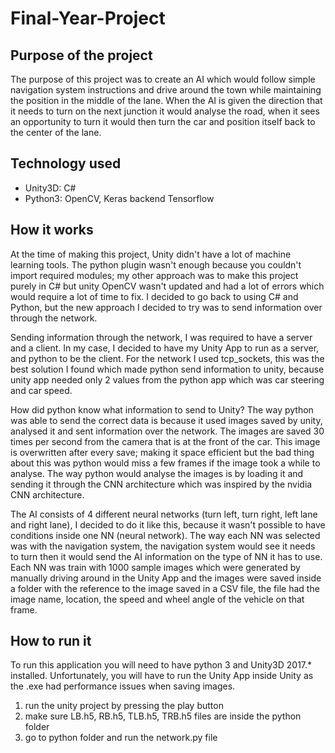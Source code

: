 # Final-Year-Project
## Purpose of the project
The purpose of this project was to create an AI which would follow simple navigation system instructions and drive around the town while maintaining the position in the middle of the lane. When the AI is given the direction that it needs to turn on the next junction it would analyse the road, when it sees an opportunity to turn it would then turn the car and position itself back to the center of the lane.
## Technology used

- Unity3D: C#
- Python3: OpenCV, Keras backend Tensorflow

## How it works

At the time of making this project, Unity didn't have a lot of machine learning tools. The python plugin wasn't enough because you couldn't import required modules; my other approach was to make this project purely in C# but unity OpenCV wasn't updated and had a lot of errors which would require a lot of time to fix. I decided to go back to using C# and Python, but the new approach I decided to try was to send information over through the network.

Sending information through the network, I was required to have a server and a client. In my case, I decided to have my Unity App to run as a server, and python to be the client. For the network I used tcp_sockets, this was the best solution I found which made python send information to unity, because unity app needed only 2 values from the python app which was car steering and car speed.

How did python know what information to send to Unity? The way python was able to send the correct data is because it used images saved by unity, analysed it and sent information over the network. The images are saved 30 times per second from the camera that is at the front of the car. This image is overwritten after every save; making it space efficient but the bad thing about this was python would miss a few frames if the image took a while to analyse. The way python would analyse the images is by loading it and sending it through the CNN architecture which was inspired by the nvidia CNN architecture.

The AI consists of 4 different neural networks (turn left, turn right, left lane and right lane), I decided to do it like this, because it wasn't possible to have conditions inside one NN (neural network). The way each NN was selected was with the navigation system, the navigation system would see it needs to turn then it would send the AI information on the type of NN it has to use. Each NN was train with 1000 sample images which were generated by manually driving around in the Unity App and the images were saved inside a folder with the reference to the image saved in a CSV file, the file had the image name, location, the speed and wheel angle of the vehicle on that frame.

## How to run it

To run this application you will need to have python 3 and Unity3D 2017.* installed.
Unfortunately, you will have to run the Unity App inside Unity as the .exe had performance issues when saving images.  
1. run the unity project by pressing the play button  
1. make sure LB.h5, RB.h5, TLB.h5, TRB.h5 files are inside the python folder
1. go to python folder and run the network.py file 
